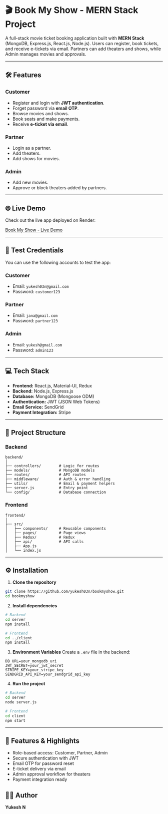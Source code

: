 # 🎬 Book My Show - MERN Stack Project

A full-stack movie ticket booking application built with **MERN Stack** (MongoDB, Express.js, React.js, Node.js). Users can register, book tickets, and receive e-tickets via email. Partners can add theaters and shows, while Admin manages movies and approvals.

---

## 🛠 Features

### **Customer**

* Register and login with **JWT authentication**.
* Forget password via **email OTP**.
* Browse movies and shows.
* Book seats and make payments.
* Receive **e-ticket via email**.

### **Partner**

* Login as a partner.
* Add theaters.
* Add shows for movies.

### **Admin**

* Add new movies.
* Approve or block theaters added by partners.

---

## 🌐 Live Demo

Check out the live app deployed on Render:

[Book My Show - Live Demo](https://bookmyshow-3oi0.onrender.com)

---

## 🔑 Test Credentials

You can use the following accounts to test the app:

### Customer

* Email: `yukesh03n@gmail.com`
* Password: `customer123`

### Partner

* Email: `jana@gmail.com`
* Password: `partner123`

### Admin

* Email: `yukesh@gmail.com`
* Password: `admin123`

---

## 💻 Tech Stack

* **Frontend:** React.js, Material-UI, Redux
* **Backend:** Node.js, Express.js
* **Database:** MongoDB (Mongoose ODM)
* **Authentication:** JWT (JSON Web Tokens)
* **Email Service:** SendGrid
* **Payment Integration:** Stripe

---

## 📂 Project Structure

### Backend

```
backend/
│
├── controllers/        # Logic for routes
├── models/             # MongoDB models
├── routes/             # API routes
├── middleware/         # Auth & error handling
├── utils/              # Email & payment helpers
├── server.js           # Entry point
└── config/             # Database connection
```

### Frontend

```
frontend/
│
├── src/
│   ├── components/     # Reusable components
│   ├── pages/          # Page views
│   ├── Redux/          # Redux
│   ├── api/            # API calls
│   ├── App.js
│   └── index.js
```

---

## ⚙ Installation

1. **Clone the repository**

```bash
git clone https://github.com/yukesh03n/bookmyshow.git
cd bookmyshow
```

2. **Install dependencies**

```bash
# Backend
cd server
npm install

# Frontend
cd ../client
npm install
```

3. **Environment Variables**
   Create a `.env` file in the backend:

```
DB_URL=your_mongodb_uri
JWT_SECRET=your_jwt_secret
STRIPE_KEY=your_stripe_key
SENDGRID_API_KEY=your_sendgrid_api_key
```

4. **Run the project**

```bash
# Backend
cd server
node server.js

# Frontend
cd client
npm start
```

---

## 🔑 Features & Highlights

* Role-based access: Customer, Partner, Admin
* Secure authentication with JWT
* Email OTP for password reset
* E-ticket delivery via email
* Admin approval workflow for theaters
* Payment integration ready

## 👨‍💻 Author

**Yukesh N**
